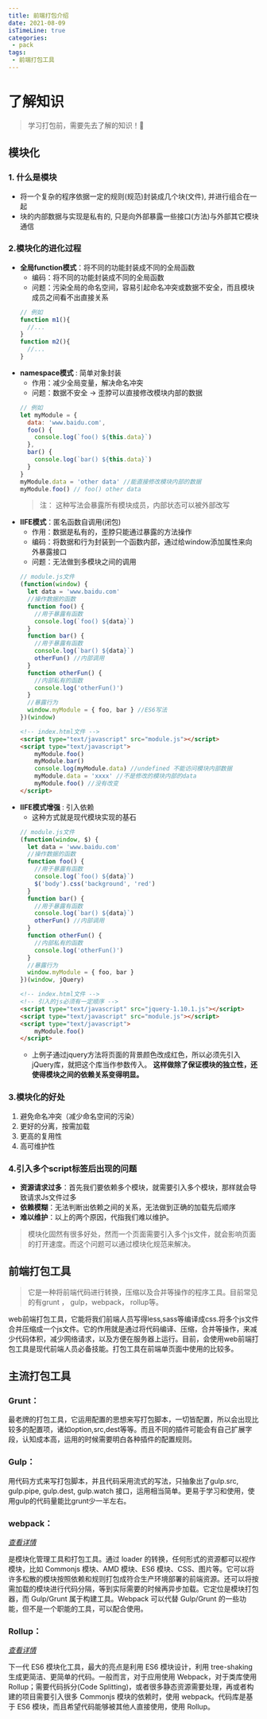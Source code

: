 ```yaml
---
title: 前端打包介绍
date: 2021-08-09
isTimeLine: true
categories:
 - pack
tags:
 - 前端打包工具
---
```

# 了解知识
> 学习打包前，需要先去了解的知识！🤪
## **模块化**
### 1. **什么是模块**
* 将一个复杂的程序依据一定的规则(规范)封装成几个块(文件), 并进行组合在一起
* 块的内部数据与实现是私有的, 只是向外部暴露一些接口(方法)与外部其它模块通信

### 2.**模块化的进化过程**
* **全局function模式**：将不同的功能封装成不同的全局函数
    * 编码：将不同的功能封装成不同的全局函数
    * 问题：污染全局的命名空间，容易引起命名冲突或数据不安全，而且模块成员之间看不出直接关系
    ``` javascript
    // 例如
    function m1(){
      //...
    }
    function m2(){
      //...
    }
    ```
* **namespace模式** : 简单对象封装
    * 作用：减少全局变量，解决命名冲突
    * 问题：数据不安全 -> 歪脖可以直接修改模块内部的数据
    ``` javascript
    // 例如
    let myModule = {
      data: 'www.baidu.com',
      foo() {
        console.log(`foo() ${this.data}`)
      },
      bar() {
        console.log(`bar() ${this.data}`)
      }
    }
    myModule.data = 'other data' //能直接修改模块内部的数据
    myModule.foo() // foo() other data
    ```
    > 注： 这种写法会暴露所有模块成员，内部状态可以被外部改写
* **IIFE模式**：匿名函数自调用(闭包)
    * 作用：数据是私有的，歪脖只能通过暴露的方法操作
    * 编码：将数据和行为封装到一个函数内部，通过给window添加属性来向外暴露接口
    * 问题：无法做到多模块之间的调用
    ``` javascript
    // module.js文件
    (function(window) {
      let data = 'www.baidu.com'
      //操作数据的函数
      function foo() {
        //用于暴露有函数
        console.log(`foo() ${data}`)
      }
      function bar() {
        //用于暴露有函数
        console.log(`bar() ${data}`)
        otherFun() //内部调用
      }
      function otherFun() {
        //内部私有的函数
        console.log('otherFun()')
      }
      //暴露行为
      window.myModule = { foo, bar } //ES6写法
    })(window)
    ```
    ``` html
    <!-- index.html文件 -->
    <script type="text/javascript" src="module.js"></script>
    <script type="text/javascript">
        myModule.foo()
        myModule.bar()
        console.log(myModule.data) //undefined 不能访问模块内部数据
        myModule.data = 'xxxx' //不是修改的模块内部的data
        myModule.foo() //没有改变
    </script>
    ```
* **IIFE模式增强** : 引入依赖
    * 这种方式就是现代模块实现的基石
    ``` javascript
    // module.js文件
    (function(window, $) {
      let data = 'www.baidu.com'
      //操作数据的函数
      function foo() {
        //用于暴露有函数
        console.log(`foo() ${data}`)
        $('body').css('background', 'red')
      }
      function bar() {
        //用于暴露有函数
        console.log(`bar() ${data}`)
        otherFun() //内部调用
      }
      function otherFun() {
        //内部私有的函数
        console.log('otherFun()')
      }
      //暴露行为
      window.myModule = { foo, bar }
    })(window, jQuery)
    ```
    ``` html
    <!-- index.html文件 -->
    <!-- 引入的js必须有一定顺序 -->
    <script type="text/javascript" src="jquery-1.10.1.js"></script>
    <script type="text/javascript" src="module.js"></script>
    <script type="text/javascript">
        myModule.foo()
    </script>
    ```
    * 上例子通过jquery方法将页面的背景颜色改成红色，所以必须先引入jQuery库，就把这个库当作参数传入。
       **这样做除了保证模块的独立性，还使得模块之间的依赖关系变得明显。**

### 3.**模块化的好处**
1. 避免命名冲突（减少命名空间的污染）
2. 更好的分离，按需加载
3. 更高的复用性
4. 高可维护性

### 4.**引入多个script标签后出现的问题**
* **资源请求过多**：首先我们要依赖多个模块，就需要引入多个模块，那样就会导致请求Js文件过多
* **依赖模糊**：无法判断出依赖之间的关系，无法做到正确的加载先后顺序
* **难以维护**：以上的两个原因，代指我们难以维护。

> 模块化固然有很多好处，然而一个页面需要引入多个js文件，就会影响页面的打开速度。而这个问题可以通过模块化规范来解决。

## 前端打包工具
> 它是一种将前端代码进行转换，压缩以及合并等操作的程序工具。目前常见的有grunt ， gulp，webpack， rollup等。

web前端打包工具，它能将我们前端人员写得less,sass等编译成css.将多个js文件合并压缩成一个js文件。它的作用就是通过将代码编译、压缩，合并等操作，来减少代码体积，减少网络请求，以及方便在服务器上运行。目前，会使用web前端打包工具是现代前端人员必备技能。打包工具在前端单页面中使用的比较多。

## 主流打包工具
### Grunt：
最老牌的打包工具，它运用配置的思想来写打包脚本，一切皆配置，所以会出现比较多的配置项，诸如option,src,dest等等。而且不同的插件可能会有自己扩展字段，认知成本高，运用的时候需要明白各种插件的配置规则。
### Gulp：
用代码方式来写打包脚本，并且代码采用流式的写法，只抽象出了gulp.src, gulp.pipe, gulp.dest, gulp.watch 接口，运用相当简单。更易于学习和使用，使用gulp的代码量能比grunt少一半左右。
### webpack：
[*查看详情*](/study/pack/webpack)

是模块化管理工具和打包工具。通过 loader 的转换，任何形式的资源都可以视作模块，比如 Commonjs 模块、AMD 模块、ES6 模块、CSS、图片等。它可以将许多松散的模块按照依赖和规则打包成符合生产环境部署的前端资源。还可以将按需加载的模块进行代码分隔，等到实际需要的时候再异步加载。它定位是模块打包器，而 Gulp/Grunt 属于构建工具。Webpack 可以代替 Gulp/Grunt 的一些功能，但不是一个职能的工具，可以配合使用。
### Rollup：
[*查看详情*](/study/pack/rollup)

下一代 ES6 模块化工具，最大的亮点是利用 ES6 模块设计，利用 tree-shaking生成更简洁、更简单的代码。一般而言，对于应用使用 Webpack，对于类库使用 Rollup；需要代码拆分(Code Splitting)，或者很多静态资源需要处理，再或者构建的项目需要引入很多 Commonjs 模块的依赖时，使用 webpack。代码库是基于 ES6 模块，而且希望代码能够被其他人直接使用，使用 Rollup。

